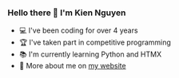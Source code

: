 ### Hello there 👋 I'm Kien Nguyen
- 💻 I've been coding for over 4 years
- 🏆 I've taken part in competitive programming
- 📚 I'm currently learning Python and HTMX
- 👨 More about me on [my website](https://nskien.xyz)
